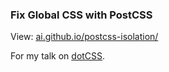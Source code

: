 ### Fix Global CSS with PostCSS

View: [ai.github.io/postcss-isolation/](http://ai.github.io/postcss-isolation/)

For my talk on [dotCSS](http://www.dotcss.io/).
